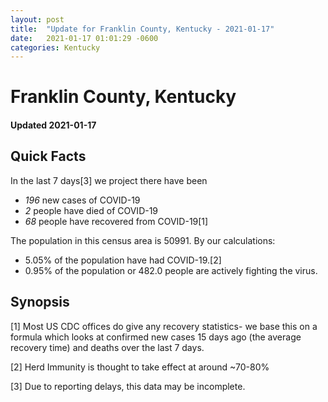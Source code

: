 ```yaml
---
layout: post
title:  "Update for Franklin County, Kentucky - 2021-01-17"
date:   2021-01-17 01:01:29 -0600
categories: Kentucky
---
```


# Franklin County, Kentucky
#### Updated 2021-01-17

## Quick Facts

In the last 7 days[3] we project there have been
- *196* new cases of COVID-19
- *2* people have died of COVID-19
- *68* people have recovered from COVID-19[1]

The population in this census area is 50991. By our calculations:
- 5.05% of the population have had COVID-19.[2]
- 0.95% of the population or 482.0 people are actively fighting the virus.

## Synopsis




[1] Most US CDC offices do give any recovery statistics- we base this on a formula which looks at confirmed new cases
15 days ago (the average recovery time) and deaths over the last 7 days.

[2] Herd Immunity is thought to take effect at around ~70-80%

[3] Due to reporting delays, this data may be incomplete.
 
    